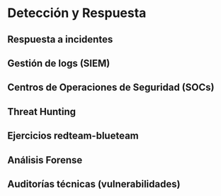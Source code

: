 # Detección y Respuesta

## Respuesta a incidentes

## Gestión de logs (SIEM)

## Centros de Operaciones de Seguridad (SOCs)

## Threat Hunting

## Ejercicios redteam-blueteam

## Análisis Forense

## Auditorías técnicas (vulnerabilidades)


